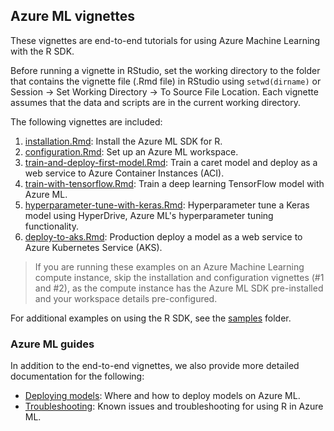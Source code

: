 ## Azure ML vignettes
These vignettes are end-to-end tutorials for using Azure Machine Learning with the R SDK.

Before running a vignette in RStudio, set the working directory to the folder that contains the vignette file (.Rmd file) in RStudio using `setwd(dirname)` or Session -> Set Working Directory -> To Source File Location. Each vignette assumes that the data and scripts are in the current working directory.

The following vignettes are included:
1. [installation.Rmd](installation.Rmd): Install the Azure ML SDK for R.
2. [configuration.Rmd](configuration.Rmd): Set up an Azure ML workspace.
3. [train-and-deploy-first-model.Rmd](train-and-deploy-to-aci): Train a caret model and deploy as a web service to Azure Container Instances (ACI).
4. [train-with-tensorflow.Rmd](train-with-tensorflow/): Train a deep learning TensorFlow model with Azure ML.
5. [hyperparameter-tune-with-keras.Rmd](cnn-tuning-with-hyperdrive/): Hyperparameter tune a Keras model using HyperDrive, Azure ML's hyperparameter tuning functionality.
6. [deploy-to-aks.Rmd](deploy-to-aks/): Production deploy a model as a web service to Azure Kubernetes Service (AKS).

> If you are running these examples on an Azure Machine Learning compute instance, skip the installation and configuration vignettes (#1 and #2), as the compute instance has the Azure ML SDK pre-installed and your workspace details pre-configured.

For additional examples on using the R SDK, see the [samples](../samples) folder.

### Azure ML guides
In addition to the end-to-end vignettes, we also provide more detailed documentation for the following:
* [Deploying models](deploying-models.Rmd): Where and how to deploy models on Azure ML.
* [Troubleshooting](troubleshooting.Rmd): Known issues and troubleshooting for using R in Azure ML.
